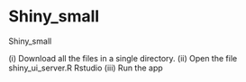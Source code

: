 # Shiny_small
Shiny_small

(i) Download all the files in a single directory.
(ii) Open the	file shiny_ui_server.R Rstudio
(iii) Run the app
